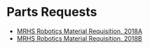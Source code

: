 # Parts Requests

* [MRHS Robotics Material Requisition, 2018A](https://docs.google.com/spreadsheets/d/1Cj30gAq2KE_MMQx2axGwbHjPBlEU51RR-MUYOpa7GPw/edit?usp=sharing)
* [MRHS Robotics Material Requisition, 2018B](https://docs.google.com/spreadsheets/d/1YLDPtq_ji8R8lqkcAcHv9d9QYPF8nIhhqZl9EX5v4rY/edit?usp=sharing)

